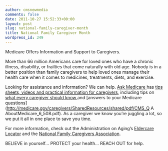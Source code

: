 ```yaml
---
author: cmsnewmedia
comments: false
date: 2011-10-27 15:52:33+00:00
layout: post
slug: national-family-caregiver-month
title: National Family Caregiver Month
wordpress_id: 349
---
```


Medicare Offers Information and Support to Caregivers.

More than 66 million Americans care for loved ones who have a chronic illness, disability, or frailties that come naturally with old age. Nobody is in a better position than family caregivers to help loved ones manage their health care when it comes to medicines, treatments, diets, and exercise.

Looking for assistance and information? We can help. [Ask Medicare ](http://www.medicare.gov/caregivers/)has [tips sheets, videos and practical information for caregivers](http://medicare.gov/caregivers/partners-toolkit-caregivers.html), including tips on [what every caregiver should know ](http://medicare.gov/caregivers/SharedResources/shared/pdf/CMS_CaregiverShouldKnow_6_508.pdf)and [answers to your Medicare questions](http://medicare.gov/caregivers/SharedResources/shared/pdf/CMS_Q A AboutMedicare_6_508.pdf). As a caregiver we know you’re juggling a lot, so we put it all in one place to save you time.

For more information, check out the Administration on Aging’s [Eldercare Locator](http://www.eldercare.gov/) and the [National Family Caregivers Association](http://www.nfcacares.org/).

BELIEVE in yourself... PROTECT your health... REACH OUT for help.

